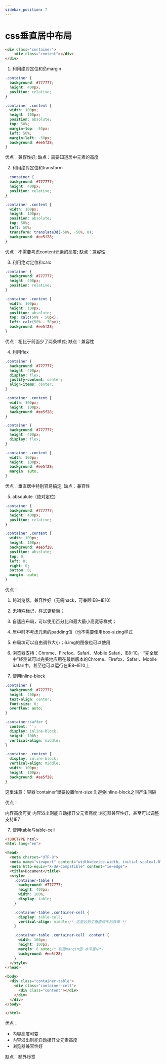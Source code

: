 ```yaml
---
sidebar_position: 7
---
```


# css垂直居中布局

```html
<div class="container">
    <div class="content"></div>
</div>
```

1. 利用绝对定位和负margin

```css
.container {
  background: #777777;
  height: 400px;
  position: relative;
}

.container .content {
  width: 100px;
  height: 100px;
  position: absolute;
  top: 50%;
  margin-top: -50px;
  left: 50%;
  margin-left: -50px;
  background: #ee5f28;
}
```

优点：兼容性好; 缺点：需要知道居中元素的高度

2. 利用绝对定位和transform

```css
 .container {
  background: #777777;
  height: 400px;
  position: relative;
}

.container .content {
  width: 100px;
  height: 100px;
  position: absolute;
  top: 50%;
  left: 50%;
  transform: translate3d(-50%, -50%, 0);
  background: #ee5f28;
}
```

优点：不需要考虑content元素的高度; 缺点：兼容性

3. 利用绝对定位和calc

```css
.container {
  background: #777777;
  height: 400px;
  position: relative;
}

.container .content {
  width: 100px;
  height: 100px;
  position: absolute;
  top: calc(50% - 50px);
  left: calc(50% - 50px);
  background: #ee5f28;
}
```

优点：相比于前面少了两条样式; 缺点：兼容性

4. 利用flex

```css
.container {
  background: #777777;
  height: 400px;
  display: flex;
  justify-content: center;
  align-items: center;
}

.container .content {
  width: 100px;
  height: 100px;
  background: #ee5f28;
}
```

```css
.container {
  background: #777777;
  height: 400px;
  display: flex;
}

.container .content {
  width: 100px;
  height: 100px;
  background: #ee5f28;
  margin: auto;
}
```

优点：垂直居中特别容易搞定; 缺点：兼容性

5. absoulute（绝对定位)

```css
.container {
  background: #777777;
  height: 400px;
  position: relative;
}

.container .content {
  width: 100px;
  height: 100px;
  background: #ee5f28;
  position: absolute;
  top: 0;
  left: 0;
  right: 0;
  bottom: 0;
  margin: auto;
}
```

优点：

   1. 跨浏览器，兼容性好（无需hack，可兼顾IE8~IE10)
   2. 无特殊标记，样式更精简；
   3. 自适应布局，可以使用百分比和最大最小高宽等样式；
   4. 居中时不考虑元素的padding值（也不需要使用box-sizing样式
   5. 布局块可以自由调节大小；6.img的图像也可以使用
   6. 浏览器支持：Chrome、Firefox、Safari、Mobile Safari、IE8-10。 “完全居中”经测试可以完美地应用在最新版本的Chrome、Firefox、Safari、Mobile Safari中，甚至也可以运行在IE8~IE10上

6. 使用inline-block

```css
.container {
  background: #777777;
  height: 400px;
  text-align: center;
  font-size: 0;
  overflow: auto;
}

.container::after {
  content: '';
  display: inline-block;
  height: 100%;
  vertical-align: middle;
}

.container .content {
  display: inline-block;
  vertical-align: middle;
  width: 100px;
  height: 100px;
  background: #ee5f28;
}
```

这里注意：容器‘container’里要设置font-size:0;避免inline-block之间产生间隔

优点：

内容高度可变
内容溢出则能自动撑开父元素高度
浏览器兼容性好，甚至可以调整支持IE7

7. 使用table与table-cell

```html
<!DOCTYPE html>
<html lang="en">

<head>
  <meta charset="UTF-8">
  <meta name="viewport" content="width=device-width, initial-scale=1.0">
  <meta http-equiv="X-UA-Compatible" content="ie=edge">
  <title>Document</title>
  <style>
    .container-table {
      background: #777777;
      height: 400px;
      width: 100%;
      display: table;
    }

    .container-table .container-cell {
      display: table-cell;
      vertical-align: middle;/* 这里达到了垂直居中的效果 */
    }

    .container-table .container-cell .content {
      width: 100px;
      height: 100px;
      margin: 0 auto;/* 利用margin值 水平居中*/
      background: #ee5f28;
    }
  </style>
</head>

<body>
  <div class="container-table">
    <div class="container-cell">
      <div class="content"></div>
    </div>
  </div>
</body>

</html>
```

优点：

- 内容高度可变
- 内容溢出则能自动撑开父元素高度
- 浏览器兼容性好

缺点：额外标签
